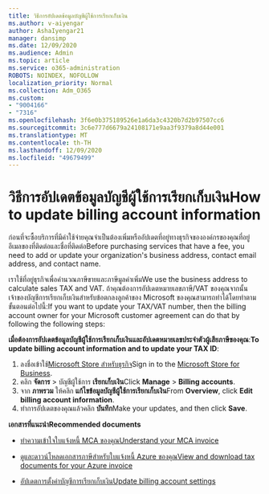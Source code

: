```yaml
---
title: วิธีการอัปเดตข้อมูลบัญชีผู้ใช้การเรียกเก็บเงิน
ms.author: v-aiyengar
author: AshaIyengar21
manager: dansimp
ms.date: 12/09/2020
ms.audience: Admin
ms.topic: article
ms.service: o365-administration
ROBOTS: NOINDEX, NOFOLLOW
localization_priority: Normal
ms.collection: Adm_O365
ms.custom:
- "9004166"
- "7316"
ms.openlocfilehash: 3f6e0b375189526e1a6da3c4320b7d2b97507cc6
ms.sourcegitcommit: 3c6e777d6679a24108171e9aa3f9379a8d44e001
ms.translationtype: MT
ms.contentlocale: th-TH
ms.lasthandoff: 12/09/2020
ms.locfileid: "49679499"
---
```

# <a name="how-to-update-billing-account-information"></a><span data-ttu-id="005cf-102">วิธีการอัปเดตข้อมูลบัญชีผู้ใช้การเรียกเก็บเงิน</span><span class="sxs-lookup"><span data-stu-id="005cf-102">How to update billing account information</span></span>

<span data-ttu-id="005cf-103">ก่อนที่จะซื้อบริการที่มีค่าใช้จ่ายคุณจำเป็นต้องเพิ่มหรืออัปเดตที่อยู่ทางธุรกิจขององค์กรของคุณที่อยู่อีเมลของที่ติดต่อและชื่อที่ติดต่อ</span><span class="sxs-lookup"><span data-stu-id="005cf-103">Before purchasing services that have a fee, you need to add or update your organization's business address, contact email address, and contact name.</span></span>

<span data-ttu-id="005cf-104">เราใช้ที่อยู่ธุรกิจเพื่อคำนวณภาษีขายและภาษีมูลค่าเพิ่ม</span><span class="sxs-lookup"><span data-stu-id="005cf-104">We use the business address to calculate sales TAX and VAT.</span></span> <span data-ttu-id="005cf-105">ถ้าคุณต้องการอัปเดตหมายเลขภาษี/VAT ของคุณจากนั้นเจ้าของบัญชีการเรียกเก็บเงินสำหรับข้อตกลงลูกค้าของ Microsoft ของคุณสามารถทำได้โดยทำตามขั้นตอนต่อไปนี้:</span><span class="sxs-lookup"><span data-stu-id="005cf-105">If you want to update your TAX/VAT number, then the billing account owner for your Microsoft customer agreement can do that by following the following steps:</span></span>

<span data-ttu-id="005cf-106">**เมื่อต้องการอัปเดตข้อมูลบัญชีผู้ใช้การเรียกเก็บเงินและอัปเดตหมายเลขประจำตัวผู้เสียภาษีของคุณ**:</span><span class="sxs-lookup"><span data-stu-id="005cf-106">**To update billing account information and to update your TAX ID**:</span></span>

1. <span data-ttu-id="005cf-107">ลงชื่อเข้าใช้[Microsoft Store สำหรับธุรกิจ](https://businessstore.microsoft.com/)</span><span class="sxs-lookup"><span data-stu-id="005cf-107">Sign in to the [Microsoft Store for Business](https://businessstore.microsoft.com/).</span></span>
1. <span data-ttu-id="005cf-108">คลิก **จัดการ**  >  บัญชีผู้ใช้การ **เรียกเก็บเงิน**</span><span class="sxs-lookup"><span data-stu-id="005cf-108">Click **Manage** > **Billing accounts**.</span></span>
1. <span data-ttu-id="005cf-109">จาก **ภาพรวม** ให้คลิก **แก้ไขข้อมูลบัญชีผู้ใช้การเรียกเก็บเงิน**</span><span class="sxs-lookup"><span data-stu-id="005cf-109">From **Overview**, click **Edit billing account information**.</span></span>
1. <span data-ttu-id="005cf-110">ทำการอัปเดตของคุณแล้วคลิก **บันทึก**</span><span class="sxs-lookup"><span data-stu-id="005cf-110">Make your updates, and then click **Save**.</span></span> 

<span data-ttu-id="005cf-111">**เอกสารที่แนะนำ**</span><span class="sxs-lookup"><span data-stu-id="005cf-111">**Recommended documents**</span></span>

- [<span data-ttu-id="005cf-112">ทำความเข้าใจใบแจ้งหนี้ MCA ของคุณ</span><span class="sxs-lookup"><span data-stu-id="005cf-112">Understand your MCA invoice</span></span>](https://docs.microsoft.com/azure/cost-management-billing/understand/mca-understand-your-invoice)

- [<span data-ttu-id="005cf-113">ดูและดาวน์โหลดเอกสารภาษีสำหรับใบแจ้งหนี้ Azure ของคุณ</span><span class="sxs-lookup"><span data-stu-id="005cf-113">View and download tax documents for your Azure invoice</span></span>](https://docs.microsoft.com/azure/cost-management-billing/understand/mca-download-tax-document)

- [<span data-ttu-id="005cf-114">อัปเดตการตั้งค่าบัญชีการเรียกเก็บเงิน</span><span class="sxs-lookup"><span data-stu-id="005cf-114">Update billing account settings</span></span>](https://docs.microsoft.com/microsoft-store/update-microsoft-store-for-business-account-settings)  
